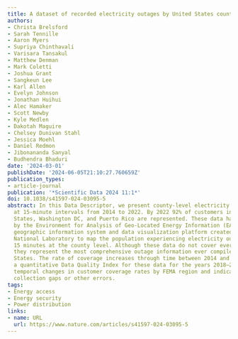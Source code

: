 ```yaml
---
title: A dataset of recorded electricity outages by United States county 2014–2022
authors:
- Christa Brelsford
- Sarah Tennille
- Aaron Myers
- Supriya Chinthavali
- Varisara Tansakul
- Matthew Denman
- Mark Coletti
- Joshua Grant
- Sangkeun Lee
- Karl Allen
- Evelyn Johnson
- Jonathan Huihui
- Alec Hamaker
- Scott Newby
- Kyle Medlen
- Dakotah Maguire
- Chelsey Dunivan Stahl
- Jessica Moehl
- Daniel Redmon
- Jibonananda Sanyal
- Budhendra Bhaduri
date: '2024-03-01'
publishDate: '2024-06-05T21:10:27.760659Z'
publication_types:
- article-journal
publication: '*Scientific Data 2024 11:1*'
doi: 10.1038/s41597-024-03095-5
abstract: In this Data Descriptor, we present county-level electricity outage estimates
  at 15-minute intervals from 2014 to 2022. By 2022 92% of customers in the 50 US
  States, Washington DC, and Puerto Rico are represented. These data have been produced
  by the Environment for Analysis of Geo-Located Energy Information (EAGLE-ITM), a
  geographic information system and data visualization platform created at Oak Ridge
  National Laboratory to map the population experiencing electricity outages every
  15 minutes at the county level. Although these data do not cover every US customer,
  they represent the most comprehensive outage information ever compiled for the United
  States. The rate of coverage increases through time between 2014 and 2022. We present
  a quantitative Data Quality Index for these data for the years 2018–2022 to demonstrate
  temporal changes in customer coverage rates by FEMA region and indicators of data
  collection gaps or other errors.
tags:
- Energy access
- Energy security
- Power distribution
links:
- name: URL
  url: https://www.nature.com/articles/s41597-024-03095-5
---
```

